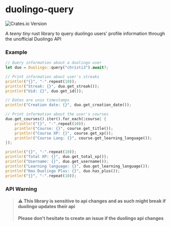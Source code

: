 # duolingo-query
![Crates.io Version](https://img.shields.io/crates/v/duolingo-query?style=flat)

A *teeny tiny* rust library to query duolingo users' profile information through the unofficial Duolingo API

### Example

````rust
// Query information about a duolingo user
let duo = Duolingo::query("christi3").await?;

// Print information about user's streaks
println!("{}", "-".repeat(10));
println!("Streak: {}", duo.get_streak());
println!("Uid: {}", duo.get_id());

// Dates are unix timestamps
println!("Creation date: {}", duo.get_creation_date());

// Print information about the user's courses
duo.get_courses().iter().for_each(|course| {
    println!("{}", "-".repeat(10));
    println!("Course: {}", course.get_title());
    println!("Course XP: {}", course.get_xp());
    println!("Course Lang: {}", course.get_learning_language());
});

println!("{}", "-".repeat(10));
println!("Total XP: {}", duo.get_total_xp());
println!("Username: {}", duo.get_username());
println!("Learning language: {}", duo.get_learning_language());
println!("Has Duolingo Plus: {}", duo.has_plus());
println!("{}", "-".repeat(10));
````

### API Warning
> #### ⚠️ This library is sensitive to api changes and as such might break if duolingo updates their api
> #### Please don't hesitate to create an issue if the duolingo api changes
